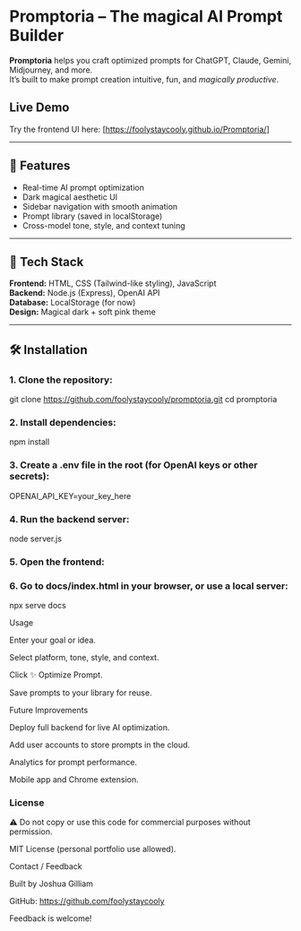 # Promptoria – The magical AI Prompt Builder

**Promptoria** helps you craft optimized prompts for ChatGPT, Claude, Gemini, Midjourney, and more.  
It’s built to make prompt creation intuitive, fun, and *magically productive*.


## **Live Demo**
Try the frontend UI here: [https://foolystaycooly.github.io/Promptoria/]

---

## 🚀 Features
- Real-time AI prompt optimization
- Dark magical aesthetic UI
- Sidebar navigation with smooth animation
- Prompt library (saved in localStorage)
- Cross-model tone, style, and context tuning

---

## 🧠 Tech Stack
**Frontend:** HTML, CSS (Tailwind-like styling), JavaScript  
**Backend:** Node.js (Express), OpenAI API  
**Database:** LocalStorage (for now)  
**Design:** Magical dark + soft pink theme

---

## 🛠️ Installation

### 1. Clone the repository:

git clone https://github.com/foolystaycooly/promptoria.git
cd promptoria

### 2. Install dependencies:

npm install

### 3. Create a .env file in the root (for OpenAI keys or other secrets):

OPENAI_API_KEY=your_key_here

### 4. Run the backend server:

node server.js

### 5. Open the frontend:

### 6. Go to docs/index.html in your browser, or use a local server:

npx serve docs

Usage

Enter your goal or idea.

Select platform, tone, style, and context.

Click ✨ Optimize Prompt.

Save prompts to your library for reuse.

Future Improvements

Deploy full backend for live AI optimization.

Add user accounts to store prompts in the cloud.

Analytics for prompt performance.

Mobile app and Chrome extension.

### License

⚠️ Do not copy or use this code for commercial purposes without permission.

MIT License (personal portfolio use allowed).


Contact / Feedback

Built by Joshua Gilliam

GitHub: https://github.com/foolystaycooly

Feedback is welcome!

